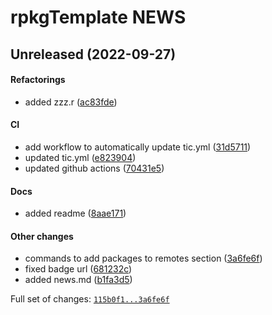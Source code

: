 # rpkgTemplate NEWS

## Unreleased (2022-09-27)

#### Refactorings

-   added zzz.r
    ([ac83fde](https://github.com/kapsner/rpkgTemplate/tree/ac83fde8dfe23b08c8f863cfa1ce2ee8d1e0f4b0))

#### CI

-   add workflow to automatically update tic.yml
    ([31d5711](https://github.com/kapsner/rpkgTemplate/tree/31d57111c513187677556349f94a4adcbceba6e4))
-   updated tic.yml
    ([e823904](https://github.com/kapsner/rpkgTemplate/tree/e8239048abd14b83487d393a6f291c9e49672cc0))
-   updated github actions
    ([70431e5](https://github.com/kapsner/rpkgTemplate/tree/70431e5cfdd56bb9feab76a2076c62d0104575ff))

#### Docs

-   added readme
    ([8aae171](https://github.com/kapsner/rpkgTemplate/tree/8aae171037c50521a7c643e0647c5be2ac52d07b))

#### Other changes

-   commands to add packages to remotes section
    ([3a6fe6f](https://github.com/kapsner/rpkgTemplate/tree/3a6fe6f26ebe55abf1c239d61ae253cc8a223744))
-   fixed badge url
    ([681232c](https://github.com/kapsner/rpkgTemplate/tree/681232c309896969005a36f9979d47cbeb114669))
-   added news.md
    ([b1fa3d5](https://github.com/kapsner/rpkgTemplate/tree/b1fa3d50fdbcb8dbb9fffebfd3230e6570e59691))

Full set of changes:
[`115b0f1...3a6fe6f`](https://github.com/kapsner/rpkgTemplate/compare/115b0f1...3a6fe6f)
